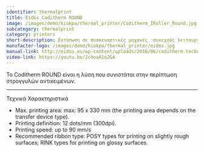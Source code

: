 ```yaml
---
identifier: thermalprint
title: Eidos Coditherm ROUND
image: /images/demo/kiokpa/thermal_printer/Coditherm_IRoller_Round.jpg
subcategory: thermalprint
category: printers
short-description: Εκτύπωση σε συσκευαστικές μηχανές  συνεχούς λειτουργίας.
manufactor-logo: /images/demo/kiokpa/thermal_printer/eidos.jpg
manual-link: http://eidos.eu/wp-content/uploads/2016/06/coditherm-technicalfeatures-en.pdf
video-link: https://youtu.be/2choaA1o2GA
---
```





Το Coditherm ROUND είναι η λύση που συνιστάται στην περίπτωση στρογγυλών αντικειμένων.

---



Τεχνικά Χαρακτηριστικά

*    Max. printing area: max: 95 x 330 mm (the printing area depends on the transfer device type).
*    Printing definition: 12 dots/mm (300dpi).
*    Printing speed: up to 90 mm/s
*    Recommended ribbon type: POSY types for printing on slightly rough surfaces; RINK types for printing on glossy surfaces.


